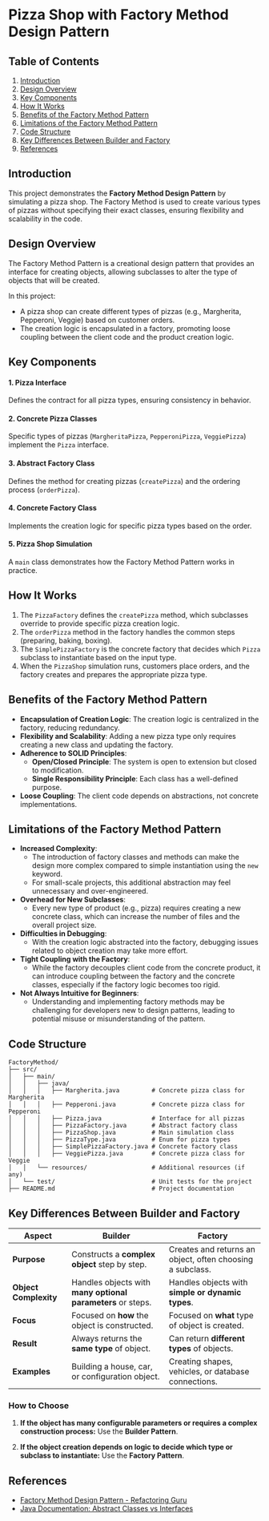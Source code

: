 # Pizza Shop with Factory Method Design Pattern

## Table of Contents
1. [Introduction](#introduction)
2. [Design Overview](#design-overview)
3. [Key Components](#key-components)
4. [How It Works](#how-it-works)
5. [Benefits of the Factory Method Pattern](#benefits-of-the-factory-method-pattern)
6. [Limitations of the Factory Method Pattern](#limitations-of-the-factory-method-pattern)
7. [Code Structure](#code-structure)
8. [Key Differences Between Builder and Factory](#key-differences-between-builder-and-factory)
8. [References](#references)


## Introduction
This project demonstrates the **Factory Method Design Pattern** by simulating a pizza shop. The Factory Method is used to create various types of pizzas without specifying their exact classes, ensuring flexibility and scalability in the code.


## Design Overview
The Factory Method Pattern is a creational design pattern that provides an interface for creating objects, allowing subclasses to alter the type of objects that will be created.

In this project:
- A pizza shop can create different types of pizzas (e.g., Margherita, Pepperoni, Veggie) based on customer orders.
- The creation logic is encapsulated in a factory, promoting loose coupling between the client code and the product creation logic.


## Key Components
#### 1. **Pizza Interface**
Defines the contract for all pizza types, ensuring consistency in behavior.

#### 2. **Concrete Pizza Classes**
Specific types of pizzas (`MargheritaPizza`, `PepperoniPizza`, `VeggiePizza`) implement the `Pizza` interface.

#### 3. **Abstract Factory Class**
Defines the method for creating pizzas (`createPizza`) and the ordering process (`orderPizza`).

#### 4. **Concrete Factory Class**
Implements the creation logic for specific pizza types based on the order.

#### 5. **Pizza Shop Simulation**
A `main` class demonstrates how the Factory Method Pattern works in practice.


## How It Works
1. The `PizzaFactory` defines the `createPizza` method, which subclasses override to provide specific pizza creation logic.
2. The `orderPizza` method in the factory handles the common steps (preparing, baking, boxing).
3. The `SimplePizzaFactory` is the concrete factory that decides which `Pizza` subclass to instantiate based on the input type.
4. When the `PizzaShop` simulation runs, customers place orders, and the factory creates and prepares the appropriate pizza type.


## Benefits of the Factory Method Pattern
- **Encapsulation of Creation Logic**: The creation logic is centralized in the factory, reducing redundancy.
- **Flexibility and Scalability**: Adding a new pizza type only requires creating a new class and updating the factory.
- **Adherence to SOLID Principles**:
    - **Open/Closed Principle**: The system is open to extension but closed to modification.
    - **Single Responsibility Principle**: Each class has a well-defined purpose.
- **Loose Coupling**: The client code depends on abstractions, not concrete implementations.


## Limitations of the Factory Method Pattern
- **Increased Complexity**:
    - The introduction of factory classes and methods can make the design more complex compared to simple instantiation using the `new` keyword.
    - For small-scale projects, this additional abstraction may feel unnecessary and over-engineered.
- **Overhead for New Subclasses**:
    - Every new type of product (e.g., pizza) requires creating a new concrete class, which can increase the number of files and the overall project size.
- **Difficulties in Debugging**:
    - With the creation logic abstracted into the factory, debugging issues related to object creation may take more effort.
- **Tight Coupling with the Factory**:
    - While the factory decouples client code from the concrete product, it can introduce coupling between the factory and the concrete classes, especially if the factory logic becomes too rigid.
- **Not Always Intuitive for Beginners**:
    - Understanding and implementing factory methods may be challenging for developers new to design patterns, leading to potential misuse or misunderstanding of the pattern.


## Code Structure
```editorconfig
FactoryMethod/
├── src/
│   ├── main/
│   │   ├── java/
│   │   │   ├── Margherita.java         # Concrete pizza class for Margherita
│   │   │   ├── Pepperoni.java          # Concrete pizza class for Pepperoni
│   │   │   ├── Pizza.java              # Interface for all pizzas
│   │   │   ├── PizzaFactory.java       # Abstract factory class
│   │   │   ├── PizzaShop.java          # Main simulation class
│   │   │   ├── PizzaType.java          # Enum for pizza types
│   │   │   ├── SimplePizzaFactory.java # Concrete factory class
│   │   │   ├── VeggiePizza.java        # Concrete pizza class for Veggie
│   │   └── resources/                  # Additional resources (if any)
│   └── test/                           # Unit tests for the project
├── README.md                           # Project documentation
```
## Key Differences Between Builder and Factory

| **Aspect**         | **Builder**                                              | **Factory**                                         |
|---------------------|----------------------------------------------------------|----------------------------------------------------|
| **Purpose**         | Constructs a **complex object** step by step.            | Creates and returns an object, often choosing a subclass. |
| **Object Complexity** | Handles objects with **many optional parameters** or steps. | Handles objects with **simple or dynamic types**.  |
| **Focus**           | Focused on **how** the object is constructed.            | Focused on **what** type of object is created.     |
| **Result**          | Always returns the **same type** of object.              | Can return **different types** of objects.         |
| **Examples**        | Building a house, car, or configuration object.          | Creating shapes, vehicles, or database connections. |


### How to Choose

1. **If the object has many configurable parameters or requires a complex construction process:**
   Use the **Builder Pattern**.

2. **If the object creation depends on logic to decide which type or subclass to instantiate:**
   Use the **Factory Pattern**.

## References
- [Factory Method Design Pattern - Refactoring Guru](https://refactoring.guru/design-patterns/factory-method)
- [Java Documentation: Abstract Classes vs Interfaces](https://docs.oracle.com/javase/tutorial/java/IandI/abstract.html)

